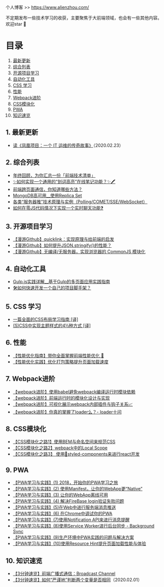 个人博客 >> https://www.alienzhou.com/

不定期发布一些技术学习的收获，主要聚焦于大前端领域，也会有一些其他内容。欢迎star 🌟

# 目录

<!-- vscode-markdown-toc -->
1. [最新更新](#)
2. [综合列表](#-1)
3. [开源项目学习](#-1)
4. [自动化工具](#-1)
5. [CSS 学习](#CSS)
6. [性能](#-1)
7. [Webpack进阶](#Webpack)
8. [CSS模块化](#CSS-1)
9. [PWA](#PWA)
10. [知识速览](#-1)

<!-- vscode-markdown-toc-config
	numbering=true
	autoSave=true
	/vscode-markdown-toc-config -->
<!-- /vscode-markdown-toc -->

##  1. <a name=''></a>最新更新

- [读《凤凰项目：一个 IT 运维的传奇故事》](https://github.com/alienzhou/blog/issues/35)（2020.02.23）

##  2. <a name='-1'></a>综合列表

- [年终回顾，为你汇总一份「前端技术清单」](https://github.com/alienzhou/blog/issues/22)
- [✨如何实现一个通用的“划词高亮”在线笔记功能？✨🖍️](https://github.com/alienzhou/blog/issues/28)
- [前端跨页面通信，你知道哪些方法？](https://github.com/alienzhou/blog/issues/27)
- [MongoDB高可用__使用Replica Set](https://github.com/alienzhou/blog/issues/12)
- [各类“服务器推”技术原理与实例（Polling/COMET/SSE/WebSocket）](https://github.com/alienzhou/blog/issues/17)
- [如何在零JS代码情况下实现一个实时聊天功能❓](https://github.com/alienzhou/blog/issues/30)

##  3. <a name='-1'></a>开源项目学习

- [【漫游Github】quicklink：实现原理与给前端的启发](https://github.com/alienzhou/blog/issues/25)
- [【漫游Github】如何提升JSON.stringify()的性能？](https://github.com/alienzhou/blog/issues/31)
- [【漫游Github】无编译/无服务器，实现浏览器的 CommonJS 模块化](https://github.com/alienzhou/blog/issues/33)

##  4. <a name='-1'></a>自动化工具

- [Gulp.js实践详解__基于Gulp的多页面应用实践指南](https://github.com/alienzhou/blog/issues/23)
- [🛠如何快速开发一个自己的项目脚手架？](https://github.com/alienzhou/blog/issues/29)

##  5. <a name='CSS'></a>CSS 学习

- [一篇全面的CSS布局学习指南 [译]](https://github.com/alienzhou/blog/issues/13)
- [(S)CSS中实现主题样式的4½种方式 [译]](https://github.com/alienzhou/blog/issues/1)

##  6. <a name='-1'></a>性能

- [【性能优化指南】带你全面掌握前端性能优化 🚀](https://github.com/alienzhou/blog/issues/32)
- [【性能优化实践】优化打包策略提升页面加载速度](https://github.com/alienzhou/blog/issues/24)

##  7. <a name='Webpack'></a>Webpack进阶

- [【webpack进阶】使用babel避免webpack编译运行时模块依赖](https://github.com/alienzhou/blog/issues/18)
- [【webpack进阶】前端运行时的模块化设计与实现](https://github.com/alienzhou/blog/issues/19)
- [【webpack进阶】可视化展示webpack内部插件与钩子关系📈](https://github.com/alienzhou/blog/issues/20)
- [【webpack进阶】你真的掌握了loader么？- loader十问](https://github.com/alienzhou/blog/issues/21)

##  8. <a name='CSS-1'></a>CSS模块化

- [【CSS模块化之路1】使用BEM与命名空间来规范CSS](https://github.com/alienzhou/blog/issues/14)
- [【CSS模块化之路2】webpack中的Local Scope](https://github.com/alienzhou/blog/issues/15)
- [【CSS模块化之路3】 使用💅styled-components来进行react开发](https://github.com/alienzhou/blog/issues/16)

##  9. <a name='PWA'></a>PWA

- [【PWA学习与实践】(1) 2018，开始你的PWA学习之旅](https://github.com/alienzhou/blog/issues/2)
- [【PWA学习与实践】(2) 使用Manifest，让你的WebApp更“Native”](https://github.com/alienzhou/blog/issues/3)
- [【PWA学习与实践】(3) 让你的WebApp离线可用](https://github.com/alienzhou/blog/issues/4)
- [【PWA学习与实践】(4) 解决FireBase login验证失败问题](https://github.com/alienzhou/blog/issues/5)
- [【PWA学习与实践】(5)在Web中进行服务端消息推送](https://github.com/alienzhou/blog/issues/6)
- [【PWA学习与实践】(6) 在Chrome中调试你的PWA](https://github.com/alienzhou/blog/issues/7)
- [【PWA学习与实践】(7)使用Notification API来进行消息提醒](https://github.com/alienzhou/blog/issues/8)
- [【PWA学习与实践】(8)使用Service Worker进行后台同步 - Background Sync](https://github.com/alienzhou/blog/issues/9)
- [【PWA学习与实践】(9)生产环境中PWA实践的问题与解决方案](https://github.com/alienzhou/blog/issues/10)
- [【PWA学习与实践】(10)使用Resource Hint提升页面加载性能与体验](https://github.com/alienzhou/blog/issues/11)

##  10. <a name='-1'></a>知识速览

- [【3分钟速览】前端广播式通信：Broadcast Channel ](https://github.com/alienzhou/blog/issues/26)
- [【3分钟速览】如何“严谨地”判断两个变量是否相同](https://github.com/alienzhou/blog/issues/34)（2020.02.01）

